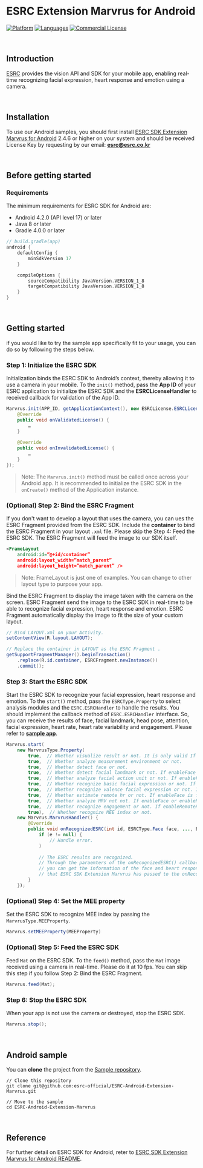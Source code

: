 # ESRC Extension Marvrus for Android

[![Platform](https://img.shields.io/badge/platform-android-orange.svg)](https://github.com/esrc-official/ESRC-Android-Extension-Marvrus)
[![Languages](https://img.shields.io/badge/language-java-orange.svg)](https://github.com/esrc-official/ESRC-Android-Extension-Marvrus)
[![Commercial License](https://img.shields.io/badge/license-Commercial-brightgreen.svg)](https://github.com/esrc-official/ESRC-Android-Extension-Marvrus/blob/master/LICENSE.md)

<br />

## Introduction

[ESRC](http://esrc.co.kr) provides the vision API and SDK for your mobile app, enabling real-time recognizing facial expression, heart response and emotion using a camera.

<br />

## Installation

To use our Android samples, you should first install [ESRC SDK Extension Marvrus for Android](https://github.com/esrc-official/ESRC-SDK-Android-Extension-Marvrus) 2.4.6 or higher on your system and should be received License Key by requesting by our email: **esrc@esrc.co.kr** <br /> 

<br />

## Before getting started

### Requirements

The minimum requirements for ESRC SDK for Android are:

- Android 4.2.0 (API level 17) or later
- Java 8 or later
- Gradle 4.0.0 or later

```groovy
// build.gradle(app)
android {
    defaultConfig {
        minSdkVersion 17
    }

    compileOptions {
        sourceCompatibility JavaVersion.VERSION_1_8
        targetCompatibility JavaVersion.VERSION_1_8
    }
}
```

<br />

## Getting started

if you would like to try the sample app specifically fit to your usage, you can do so by following the steps below.

### Step 1: Initialize the ESRC SDK

Initialization binds the ESRC SDK to Android’s context, thereby allowing it to use a camera in your mobile. To the `init()` method, pass the **App ID** of your ESRC application to initialize the ESRC SDK and the **ESRCLicenseHandler** to received callback for validation of the App ID.

```java
Marvrus.init(APP_ID, getApplicationContext(), new ESRCLicense.ESRCLicenseHandler() {
    @Override
    public void onValidatedLicense() {
        …
    }
    
    @Override
    public void onInvalidatedLicense() {
        …
    }
});
```

> Note: The `Marvrus.init()` method must be called once across your Android app. It is recommended to initialize the ESRC SDK in the `onCreate()` method of the Application instance.

### (Optional) Step 2: Bind the ESRC Fragment

If you don't want to develop a layout that uses the camera, you can ues the ESRC Fragment provided from the ESRC SDK. Include the **container** to bind the ESRC Fragment in your layout `.xml` file. Please skip the Step 4: Feed the ESRC SDK. The ESRC Fragment will feed the image to our SDK itself.

```xml
<FrameLayout
    android:id=”@+id/container”
    android:layout_width=”match_parent”
    android:layout_height=”match_parent” />
```

> Note: FrameLayout is just one of examples. You can change to other layout type to purpose your app.

Bind the ESRC Fragment to display the image taken with the camera on the screen. ESRC Fragment send the image to the ESRC SDK in real-time to be able to recognize facial expression, heart response and emotion. ESRC Fragment automatically display the image to fit the size of your custom layout.

```java
// Bind LAYOUT.xml on your Activity.
setContentView(R.layout.LAYOUT);

// Replace the container in LAYOUT as the ESRC Fragment .
getSupportFragmentManager().beginTransaction()
    .replace(R.id.container, ESRCFragment.newInstance())
    .commit();
```

### Step 3: Start the ESRC SDK

Start the ESRC SDK to recognize your facial expression, heart response and emotion. To the `start()` method, pass the `ESRCType.Property` to select analysis modules and the `ESRC.ESRCHandler` to handle the results. You should implement the callback method of `ESRC.ESRCHandler` interface. So, you can receive the results of face, facial landmark, head pose, attention, facial expression, heart rate, heart rate variability and engagement. Please refer to **[sample app](https://github.com/esrc-official/ESRC-Android-Extension-Marvrus)**.

```java
Marvrus.start(
    new MarvrusType.Property(
        true,  // Whether visualize result or not. It is only valid If you bind the ESRC Fragment (i.e., Step 2).
        true,  // Whether analyze measurement environment or not.
        true,  // Whether detect face or not.
        true,  // Whether detect facial landmark or not. If enableFace is false, it is also automatically set to false.
        true,  // Whether analyze facial action unit or not. If enableFace or enableFacialLandmark is false, it is also automatically set to false.
        true,  // Whether recognize basic facial expression or not. If enableFace is false, it is also automatically set to false.
        true,  // Whether recognize valence facial expression or not. If enableFace is false, it is also automatically set to false.
        true,  // Whether estimate remote hr or not. If enableFace is false, it is also automatically set to false.
        true,  // Whether analyze HRV not not. If enableFace or enableRemoteHR is false, it is also automatically set to false.
        true,  // Whether recognize engagement or not. If enableRemoteHR and enableHRV are false, it is also automatically set to false.    
        true),  // Whether recognize MEE index or not.    
    new Marvrus.MarvrusHandler() {
        @Override
        public void onRecognizedESRC(int id, ESRCType.Face face, ..., ESRCException e) {
            if (e != null) {
                // Handle error.
            )
            
            // The ESRC results are recognized.
            // Through the paraemters of the onRecognizedESRC() callback method,
            // you can get the information of the face and heart response from the result object
            // that ESRC SDK Extension Marvrus has passed to the onRecognizedESRC().
        }
    });
```

### (Optional) Step 4: Set the MEE property

Set the ESRC SDK to recognize MEE index by passing the `MarvrusType.MEEProperty`.

```java
Marvrus.setMEEProperty(MEEProperty)
```

### (Optional) Step 5: Feed the ESRC SDK

Feed `Mat` on the ESRC SDK. To the `feed()` method, pass the `Mat` image received using a camera in real-time. Please do it at 10 fps. You can skip this step if you follow Step 2: Bind the ESRC Fragment.

```java
Marvrus.feed(Mat);
```

### Step 6: Stop the ESRC SDK

When your app is not use the camera or destroyed, stop the ESRC SDK.

```java
Marvrus.stop();
```

<br />

## Android sample

You can **clone** the project from the [Sample repository](https://github.com/esrc-official/ESRC-Android-Extension-Marvrus).

```
// Clone this repository
git clone git@github.com:esrc-official/ESRC-Android-Extension-Marvrus.git

// Move to the sample
cd ESRC-Android-Extension-Marvrus
```

<br />

## Reference

For further detail on ESRC SDK for Android, reter to [ESRC SDK Extension Marvrus for Android README](https://github.com/esrc-official/ESRC-SDK-Android-Extension-Marvrus/blob/master/README.md).
